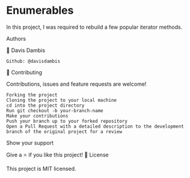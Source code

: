 # Enumerables

In this project, I was required to rebuild a few popular iterator methods. 

Authors

👤 Davis Dambis

    Github: @davisdambis

🤝 Contributing

Contributions, issues and feature requests are welcome!

    Forking the project
    Cloning the project to your local machine
    cd into the project directory
    Run git checkout -b your-branch-name
    Make your contributions
    Push your branch up to your forked repository
    Open a Pull Request with a detailed description to the development branch of the original project for a review

Show your support

Give a ⭐️ if you like this project!
📝 License

This project is MIT licensed.